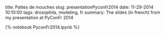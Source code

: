 title: Pattes de mouches
slug: presentationPyconfr2014
date: 11-29-2014 10:10:00
tags: drosophila, modeling, fr
summary: The slides (in french) from my presentation at PyConFr 2014

{% notebook PyconFr2014.ipynb %}
